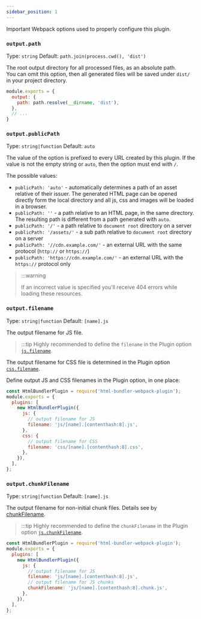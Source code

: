 ```yaml
---
sidebar_position: 1
---
```


Important Webpack options used to properly configure this plugin.

<a id="webpack-option-output" name="webpack-options-output"></a>
<a id="webpack-option-output-path" name="webpack-options-output-path"></a>

### `output.path`

Type: `string` Default: `path.join(process.cwd(), 'dist')`

The root output directory for all processed files, as an absolute path.\
You can omit this option, then all generated files will be saved under `dist/` in your project directory.

```js
module.exports = {
  output: {
    path: path.resolve(__dirname, 'dist'),
  },
  // ...
}
```


### `output.publicPath`

Type: `string|function` Default: `auto`

The value of the option is prefixed to every URL created by this plugin.
If the value is not the empty string or `auto`, then the option must end with `/`.

The possible values:

- `publicPath: 'auto'` - automatically determines a path of an asset relative of their issuer.
  The generated HTML page can be opened directly form the local directory and all js, css and images will be loaded in a browser.
- `publicPath: ''` - a path relative to an HTML page, in the same directory. The resulting path is different from a path generated with `auto`.
- `publicPath: '/'` - a path relative to `document root` directory on a server
- `publicPath: '/assets/'` - a sub path relative to `document root` directory on a server
- `publicPath: '//cdn.example.com/'` - an external URL with the same protocol (`http://` or `https://`)
- `publicPath: 'https://cdn.example.com/'` - an external URL with the `https://` protocol only

> :::warning
>
> If an incorrect value is specified you'll receive 404 errors while loading these resources.


### `output.filename`

Type: `string|function` Default: `[name].js`

The output filename for JS file.

> :::tip
> Highly recommended to define the `filename` in the Plugin option [`js.filename`](#option-js).

The output filename for CSS file is determined in the Plugin option [`css.filename`](#option-css).

Define output JS and CSS filenames in the Plugin option, in one place:

```js
const HtmlBundlerPlugin = require('html-bundler-webpack-plugin');
module.exports = {
  plugins: [
    new HtmlBundlerPlugin({
      js: {
        // output filename for JS
        filename: 'js/[name].[contenthash:8].js',
      },
      css: {
        // output filename for CSS 
        filename: 'css/[name].[contenthash:8].css',
      },
    }),
  ],
};
```


### `output.chunkFilename`

Type: `string|function` Default: `[name].js`

The output filename for non-initial chunk files. Details see by [chunkFilename](https://webpack.js.org/configuration/output/#outputchunkfilename).

> :::tip
> Highly recommended to define the `chunkFilename` in the Plugin option [`js.chunkFilename`](#option-js).


```js
const HtmlBundlerPlugin = require('html-bundler-webpack-plugin');
module.exports = {
  plugins: [
    new HtmlBundlerPlugin({
      js: {
        // output filename for JS
        filename: 'js/[name].[contenthash:8].js',
        // output filename for JS chunks
        chunkFilename: 'js/[name].[contenthash:8].chunk.js',
      },
    }),
  ],
};
```
